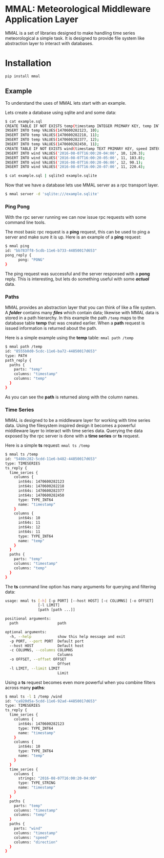 # MMAL: Meteorological Middleware Application Layer
MMAL is a set of libraries designed to make handling time series meteorological
a simple task. It is designed to provide file system like abstraction layer to
interact with databases.

# Installation

`pip install mmal`


## Example
To understand the uses of MMAL lets start with an example.

Lets create a database using sqlite and and some data:

```sh
$ cat example.sql
CREATE TABLE IF NOT EXISTS temp(timestamp INTEGER PRIMARY KEY, temp INTEGER);
INSERT INTO temp VALUES(1470600282123, 10);
INSERT INTO temp VALUES(1470600282218, 11);
INSERT INTO temp VALUES(1470600282377, 12);
INSERT INTO temp VALUES(1470600282450, 11);
CREATE TABLE IF NOT EXISTS wind(timestamp TEXT PRIMARY KEY, speed INTEGER, direction REAL);
INSERT INTO wind VALUES('2016-08-07T16:00:20-04:00', 10, 120.3);
INSERT INTO wind VALUES('2016-08-07T16:00:20-05:00', 11, 183.8);
INSERT INTO wind VALUES('2016-08-07T16:00:20-06:00', 12, 90.1);
INSERT INTO wind VALUES('2016-08-07T16:00:20-07:00', 11, 220.4);
```

```sh
$ cat example.sql | sqlite3 example.sqlite
```

Now that we have a database lets use MMAL server as a rpc transport layer.

```sh
$ mmal server -d 'sqlite:///example.sqlite'
```

### Ping Pong
With the rpc server running we can now issue rpc requests with some command line tools.

The most basic rpc request is a **ping** request, this can be used to ping a server
and make sure it is up. Here is an example of a **ping** request:

```sh
$ mmal ping
id: "bb783ff8-5cdb-11e6-b733-44850017d653"
pong_reply {
      pong: "PONG"
}
```

The ping request was successful and the server responsed with a **pong** reply.
This is interesting, but lets do something useful with some ***actual*** data.

### Paths
MMAL provides an abstraction layer that you can think of like a file system. A
***folder*** contains many ***files*** which contain data; likewise with MMAL
data is stored in a path hierarchy. In this example the path `/temp` maps to
the database table **temp** that was created earlier. When a **path** request
is issued information is returned about the path.

Here is a simple example using the **temp** table:
`mmal path /temp`

```sh
$ mmal path /temp
id: "8555b0d0-5cdc-11e6-ba72-44850017d653"
type: PATH
path_reply {
  paths {
    parts: "temp"
    columns: "timestamp"
    columns: "temp"
  }
}

```

As you can see the **path** is returned along with the column names.


### Time Series
MMAL is designed to be a middleware layer for working with time series data.
Using the filesystem inspired design it becomes a powerful middleware layer to
interact with time series data. Querying the data exposed by the rpc server is
done with a **time series** or **ts** request.

Here is a simple **ts** request:
`mmal ts /temp`

```sh
$ mmal ts /temp
id: "5480c282-5cdd-11e6-b482-44850017d653"
type: TIMESERIES
ts_reply {
  time_series {
    columns {
      int64s: 1470600282123
      int64s: 1470600282218
      int64s: 1470600282377
      int64s: 1470600282450
      type: TYPE_INT64
      name: "timestamp"
    }
    columns {
      int64s: 10
      int64s: 11
      int64s: 12
      int64s: 11
      type: TYPE_INT64
      name: "temp"
    }
  }
  paths {
    parts: "temp"
    columns: "timestamp"
    columns: "temp"
  }
}
```

The **ts** command line option has many arguments for querying and filtering data:

```sh
usage: mmal ts [-h] [-p PORT] [--host HOST] [-c COLUMNS] [-o OFFSET]
               [-l LIMIT]
               [path [path ...]]

positional arguments:
  path                  path

optional arguments:
  -h, --help            show this help message and exit
  -p PORT, --port PORT  Default port
  --host HOST           Default host
  -c COLUMNS, --columns COLUMNS
                        Columns
  -o OFFSET, --offset OFFSET
                        Offset
  -l LIMIT, --limit LIMIT
                        Limit
```

Using a **ts** request becomes even more powerful when you combine filters across many **paths**:

```sh
$ mmal ts -l 1 /temp /wind
id: "ca920d5a-5cdd-11e6-92ad-44850017d653"
type: TIMESERIES
ts_reply {
  time_series {
    columns {
      int64s: 1470600282123
      type: TYPE_INT64
      name: "timestamp"
    }
    columns {
      int64s: 10
      type: TYPE_INT64
      name: "temp"
    }
  }
  time_series {
    columns {
      strings: "2016-08-07T16:00:20-04:00"
      type: TYPE_STRING
      name: "timestamp"
    }
  }
  paths {
    parts: "temp"
    columns: "timestamp"
    columns: "temp"
  }
  paths {
    parts: "wind"
    columns: "timestamp"
    columns: "speed"
    columns: "direction"
  }
}
```
